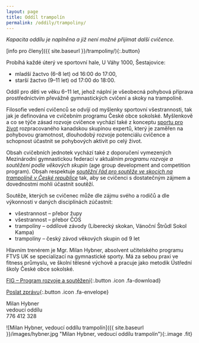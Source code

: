 ```yaml
---
layout: page
title: Oddíl trampolín
permalink: /oddily/trampoliny/
---
```


*Kapacita oddílu je naplněna a již není možné přijímat další cvičence.*

[info pro členy]({{ site.baseurl }}/trampoliny/){:.button}

Probíhá každé úterý ve sportovní hale, U Váhy 1000, Šestajovice:

* mladší žactvo (6–8 let) od 16:00 do 17:00,
* starší žactvo (9–11 let) od 17:00 do 18:00.

Oddíl pro děti ve věku 6–11 let, jehož náplní je všeobecná pohybová příprava prostřednictvím převážně gymnastických cvičení a skoky na trampolíně.

Filosofie vedení cvičenců se odvíjí od myšlenky sportovní všestrannosti, tak jak je definována ve cvičebním programu České obce sokolské. Myšlenkově a co se týče zásad rozvoje cvičence vychází také z konceptu [sportu pro život](http://canadiansportforlife.ca/parents/ltad-path) rozpracovaného kanadskou skupinou expertů, který je zaměřen na pohybovou gramotnost, dlouhodobý rozvoje potenciálu cvičence a schopnost účastnit se pohybových aktivit po celý život.

Obsah cvičebních jednotek vychází také z doporučení vymezených Mezinárodní gymnastickou federací v aktuálním _programu rozvoje a soutěžení podle věkových skupin_ (age group development and competition program). Obsah respektuje [_soutěžní řád pro soutěže ve skocích na trampolíně v České republice_](http://trampoliny.cstv.cz/clanek.asp?id=304) tak, aby se cvičenci s dostatečným zájmem a dovednostmi mohli účastnit soutěží.

Soutěže, kterých se cvičenec může dle zájmu svého a rodičů a dle výkonnosti v daných disciplínách zúčastnit:

* všestrannost – přebor župy
* všestrannost – přebor ČOS
* trampolíny – oddílové závody (Liberecký skokan, Vánoční Štrůdl Sokol Kampa)
* trampolíny – český závod věkových skupin od 9 let

Hlavním trenérem je Mgr. Milan Hybner, absolvent učitelského programu FTVS UK se specializací na gymnastické sporty. Má za sebou praxi ve fitness průmyslu, ve školní tělesné výchově a pracuje jako metodik Ústřední školy České obce sokolské.

[FIG – Program rozvoje a soutěžení](http://www.fig-docs.com/website/agegroup/manuals/Agegroup-mag-manual-e.pdf){:.button .icon .fa-download}

[Poslat zprávu](#f){:.button .icon .fa-envelope}

Milan Hybner  
vedoucí oddílu  
776 412 328  

![Milan Hybner, vedoucí oddílu trampolín]({{ site.baseurl }}/images/hybner.jpg "Milan Hybner, vedoucí oddílu trampolín"){:.image .fit}